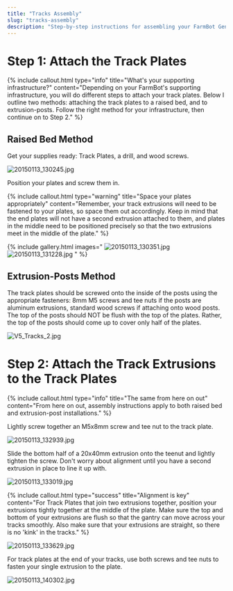 ```yaml
---
title: "Tracks Assembly"
slug: "tracks-assembly"
description: "Step-by-step instructions for assembling your FarmBot Genesis V0.7 Tracks"
---
```



# Step 1: Attach the Track Plates



{%
include callout.html
type="info"
title="What's your supporting infrastructure?"
content="Depending on your FarmBot's supporting infrastructure, you will do different steps to attach your track plates. Below I outline two methods: attaching the track plates to a raised bed, and to extrusion-posts. Follow the right method for your infrastructure, then continue on to Step 2."
%}

## Raised Bed Method
Get your supplies ready: Track Plates, a drill, and wood screws.

![20150113_130245.jpg](_images/20150113_130245.jpg)

Position your plates and screw them in.

{%
include callout.html
type="warning"
title="Space your plates appropriately"
content="Remember, your track extrusions will need to be fastened to your plates, so space them out accordingly. Keep in mind that the end plates will not have a second extrusion attached to them, and plates in the middle need to be positioned precisely so that the two extrusions meet in the middle of the plate."
%}

{% include gallery.html images="
![20150113_130351.jpg](_images/20150113_130351.jpg)
![20150113_131228.jpg](_images/20150113_131228.jpg)
" %}

## Extrusion-Posts Method
The track plates should be screwed onto the inside of the posts using the appropriate fasteners: 8mm M5 screws and tee nuts if the posts are aluminum extrusions, standard wood screws if attaching onto wood posts. The top of the posts should NOT be flush with the top of the plates. Rather, the top of the posts should come up to cover only half of the plates.

![V5_Tracks_2.jpg](_images/V5_Tracks_2.jpg)



# Step 2: Attach the Track Extrusions to the Track Plates



{%
include callout.html
type="info"
title="The same from here on out"
content="From here on out, assembly instructions apply to both raised bed and extrusion-post installations."
%}

Lightly screw together an M5x8mm screw and tee nut to the track plate.

![20150113_132939.jpg](_images/20150113_132939.jpg)

Slide the bottom half of a 20x40mm extrusion onto the teenut and lightly tighten the screw. Don't worry about alignment until you have a second extrusion in place to line it up with.

![20150113_133019.jpg](_images/20150113_133019.jpg)



{%
include callout.html
type="success"
title="Alignment is key"
content="For Track Plates that join two extrusions together, position your extrusions tightly together at the middle of the plate. Make sure the top and bottom of your extrusions are flush so that the gantry can move across your tracks smoothly. Also make sure that your extrusions are straight, so there is no 'kink' in the tracks."
%}



![20150113_133629.jpg](_images/20150113_133629.jpg)

For track plates at the end of your tracks, use both screws and tee nuts to fasten your single extrusion to the plate.

![20150113_140302.jpg](_images/20150113_140302.jpg)

